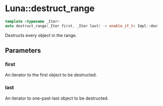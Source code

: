 # Luna::destruct_range

```c++
template <typename _Iter>
auto destruct_range(_Iter first, _Iter last) -> enable_if_t< Impl::destruct_range_is_value_type_trivial< _Iter >::value, void >
```

Destructs every object in the range. 



## Parameters
### first
An iterator to the first object to be destructed. 

### last
An iterator to one-past-last object to be destructed. 

